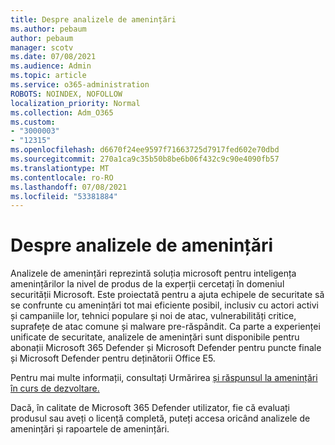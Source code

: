 ```yaml
---
title: Despre analizele de amenințări
ms.author: pebaum
author: pebaum
manager: scotv
ms.date: 07/08/2021
ms.audience: Admin
ms.topic: article
ms.service: o365-administration
ROBOTS: NOINDEX, NOFOLLOW
localization_priority: Normal
ms.collection: Adm_O365
ms.custom:
- "3000003"
- "12315"
ms.openlocfilehash: d6670f24ee9597f71663725d7917fed602e70dbd
ms.sourcegitcommit: 270a1ca9c35b50b8be6b06f432c9c90e4090fb57
ms.translationtype: MT
ms.contentlocale: ro-RO
ms.lasthandoff: 07/08/2021
ms.locfileid: "53381884"
---
```

# <a name="about-threat-analytics"></a>Despre analizele de amenințări

Analizele de amenințări reprezintă soluția microsoft pentru inteligența amenințărilor la nivel de produs de la experții cercetați în domeniul securității Microsoft. Este proiectată pentru a ajuta echipele de securitate să se confrunte cu amenințări tot mai eficiente posibil, inclusiv cu actori activi și campaniile lor, tehnici populare și noi de atac, vulnerabilități critice, suprafețe de atac comune și malware pre-răspândit. Ca parte a experienței unificate de securitate, analizele de amenințări sunt disponibile pentru abonații Microsoft 365 Defender și Microsoft Defender pentru puncte finale și Microsoft Defender pentru deținătorii Office E5. 

Pentru mai multe informații, consultați Urmărirea [și răspunsul la amenințări în curs de dezvoltare.](/microsoft-365/security/defender/threat-analytics)

Dacă, în calitate de Microsoft 365 Defender utilizator, fie că evaluați produsul sau aveți o licență completă, puteți accesa oricând analizele de amenințări și rapoartele de amenințări. 
